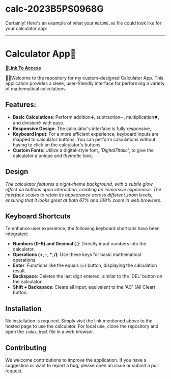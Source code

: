 # calc-2023B5PS0968G
Certainly! Here's an example of what your `README.md` file could look like for your calculator app:

---

# Calculator App🧮
[🔗**Link To Access**](https://prwt888.github.io/calc-2023B5PS0968G/)

🙋‍♂️Welcome to the repository for my custom-designed Calculator App. This application provides a sleek, user-friendly interface for performing a variety of mathematical calculations. 

## Features:

- **Basic Calculations**: Perform addition➕, subtraction➖, multiplication✖, and division➗ with ease.
- **Responsive Design**: The calculator's interface is fully responsive,
- **Keyboard Input**: For a more efficient experience, keyboard inputs are mapped to calculator buttons. You can perform calculations without having to click on the calculator's buttons.
- **Custom Fonts**: Utilize a digital-style font, *'Digital7Italic'*, to give the calculator a unique and *thematic* look.

## Design

*The calculator features a night-theme background, with a subtle glow effect on buttons upon interaction, creating an immersive experience. The interface scales to retain its appearance across different zoom levels, ensuring that it looks great at both 67% and 100% zoom in web browsers*.

## Keyboard Shortcuts

To enhance user experience, the following keyboard shortcuts have been integrated:

- **Numbers (0-9) and Decimal (.)**: Directly input numbers into the calculator.
- **Operations (+, -, *, /)**: Use these keys for basic mathematical operations.
- **Enter**: Functions like the equals (=) button, displaying the calculation result.
- **Backspace**: Deletes the last digit entered, similar to the 'DEL' button on the calculator.
- **Shift + Backspace**: Clears all input, equivalent to the 'AC' (All Clear) button.

## Installation

No installation is required. Simply visit the link mentioned above to the hosted page to use the calculator. For local use, clone the repository and open the `index.html` file in a web browser.

## Contributing

We welcome contributions to improve the application. If you have a suggestion or want to report a bug, please open an issue or submit a pull request.
